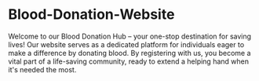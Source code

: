 # Blood-Donation-Website
 Welcome to our Blood Donation Hub – your one-stop destination for saving lives! Our website serves as a dedicated platform for individuals eager to make a difference by donating blood. By registering with us, you become a vital part of a life-saving community, ready to extend a helping hand when it's needed the most.
